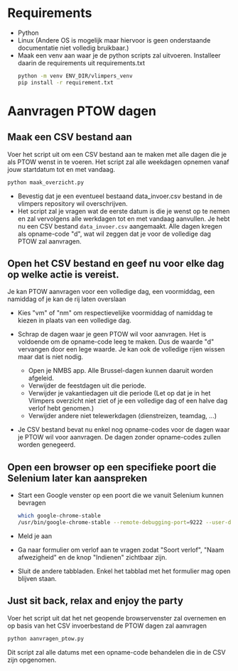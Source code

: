 # Requirements

- Python
- Linux (Andere OS is mogelijk maar hiervoor is geen onderstaande documentatie niet volledig bruikbaar.)
- Maak een venv aan waar je de python scripts zal uitvoeren. Installeer daarin de requirements uit requirements.txt
  ```sh
  python -m venv ENV_DIR/vlimpers_venv
  pip install -r requirement.txt
  ```

# Aanvragen PTOW dagen

## Maak een CSV bestand aan
Voer het script uit om een CSV bestand aan te maken met alle dagen die je als PTOW wenst in te voeren. Het script zal alle weekdagen opnemen vanaf jouw startdatum tot en met vandaag.

```sh
python maak_overzicht.py
```
- Bevestig dat je een eventueel bestaand data_invoer.csv bestand in de vlimpers repository wil overschrijven.
- Het script zal je vragen wat de eerste datum is die je wenst op te nemen en zal vervolgens alle werkdagen tot en met vandaag aanvullen.
  Je hebt nu een CSV bestand `data_invoer.csv` aangemaakt. Alle dagen kregen als opname-code "d", wat wil zeggen dat je voor de volledige dag PTOW zal aanvragen.

## Open het CSV bestand en geef nu voor elke dag op welke actie is vereist. 
Je kan PTOW aanvragen voor een volledige dag, een voormiddag, een namiddag of je kan de rij laten overslaan

- Kies "vm" of "nm" om respectievelijke voormiddag of namiddag te kiezen in plaats van een volledige dag.

- Schrap de dagen waar je geen PTOW wil voor aanvragen. Het is voldoende om de opname-code leeg te maken. Dus de waarde "d" vervangen door een lege waarde. Je kan ook de volledige rijen wissen maar dat is niet nodig.

  - Open je NMBS app. Alle Brussel-dagen kunnen daaruit worden afgeleid.
  - Verwijder de feestdagen uit die periode.
  - Verwijder je vakantiedagen uit die periode (Let op dat je in het Vlimpers overzicht niet ziet of je een volledige dag of een halve dag verlof hebt genomen.)
  - Verwijder andere niet telewerkdagen (dienstreizen, teamdag, ...)

- Je CSV bestand bevat nu enkel nog opname-codes voor de dagen waar je PTOW wil voor aanvragen. De dagen zonder opname-codes zullen worden genegeerd.

## Open een browser op een specifieke poort die Selenium later kan aanspreken
- Start een Google venster op een poort die we vanuit Selenium kunnen bevragen
  ```sh
  which google-chrome-stable
  /usr/bin/google-chrome-stable --remote-debugging-port=9222 --user-data-dir=".config/google-chrome/Default" "https://vlimpers.vlaanderen.be/"
  ```

- Meld je aan
- Ga naar formulier om verlof aan te vragen zodat "Soort verlof", "Naam afwezigheid" en de knop "Indienen" zichtbaar zijn.
- Sluit de andere tabbladen. Enkel het tabblad met het formulier mag open blijven staan.

## Just sit back, relax and enjoy the party
Voer het script uit dat het net geopende browservenster zal overnemen en op basis van het CSV invoerbestand de PTOW dagen zal aanvragen
```sh
python aanvragen_ptow.py
```
Dit script zal alle datums met een opname-code behandelen die in de CSV zijn opgenomen.
